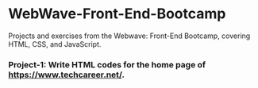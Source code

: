 # WebWave-Front-End-Bootcamp
Projects and exercises from the Webwave: Front-End Bootcamp, covering HTML, CSS, and JavaScript.

### Project-1: Write HTML codes for the home page of https://www.techcareer.net/.
